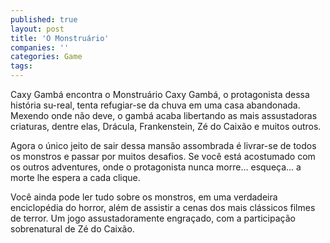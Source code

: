 ```yaml
---
published: true
layout: post
title: 'O Monstruário'
companies: ''
categories: Game
tags: 
---
```

Caxy Gamb&aacute; encontra o Monstru&aacute;rio Caxy Gamb&aacute;, o protagonista dessa hist&oacute;ria su-real, tenta refugiar-se da chuva em uma casa abandonada. Mexendo onde n&atilde;o deve, o gamb&aacute; acaba libertando as mais assustadoras criaturas, dentre elas, Dr&aacute;cula, Frankenstein, Z&eacute; do Caix&atilde;o e muitos outros.




Agora o &uacute;nico jeito de sair dessa mans&atilde;o assombrada &eacute; livrar-se de todos os monstros e passar por muitos desafios. Se voc&ecirc; est&aacute; acostumado com os outros adventures, onde o protagonista nunca morre... esque&ccedil;a... a morte lhe espera a cada clique. 




Voc&ecirc; ainda pode ler tudo sobre os monstros, em uma verdadeira enciclop&eacute;dia do horror, al&eacute;m de assistir a cenas dos mais cl&aacute;ssicos filmes de terror. Um jogo assustadoramente engra&ccedil;ado, com a participa&ccedil;&atilde;o sobrenatural de Z&eacute; do Caix&atilde;o.


